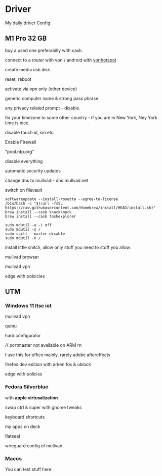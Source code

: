 # Driver

My daily driver Config

## M1 Pro 32 GB

buy a used one preferabilly with cash.

connect to a router with vpn / android with [vpnhotspot](https://github.com/Mygod/VPNHotspot)

create media usb disk 

reset, reboot

activate via vpn only (other device)

generic computer name & strong pass phrase

any privacy related prompt - disable.

fix your timezone to some other country - if you are in New York, Ney York time is nice.

disable touch id, siri etc



Enable Firewall

"pool.ntp.org"

disable everything

automatic security updates

change dns to mullvad - dns.mullvad.net

switch on filevault

```
softwareupdate --install-rosetta --agree-to-license
/bin/bash -c "$(curl -fsSL https://raw.githubusercontent.com/Homebrew/install/HEAD/install.sh)"
brew install --cask knockknock
brew install --cask taskexplorer
```

```
sudo mdutil -a -i off
sudo mdutil -s /
sudo spctl --master-disable
sudo mdutil -X /
```


install little snitch, allow only stuff you need to stuff you allow.

mullvad browser

mullvad vpn

edge with poloicies

## UTM

### Windows 11 ltsc iot

mullvad vpn

qemu

hard configurator 

// portmaster not available on ARM rn

I use this for office mainly, rarely adobe aftereffects

firefox dev edition with arken fox  & ublock

edge with policies

### Fedora Silverblue

with **apple virtusalization**

swap ctrl & super with gnome tweaks

keyboard shortcuts

my apps on deck

flatseal

wireguard config of mullvad

### Macos

You can test stuff here
